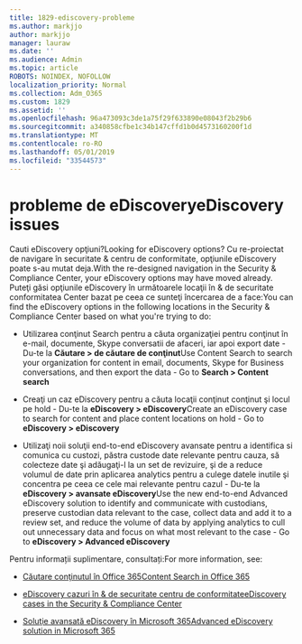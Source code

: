 ```yaml
---
title: 1829-ediscovery-probleme
ms.author: markjjo
author: markjjo
manager: lauraw
ms.date: ''
ms.audience: Admin
ms.topic: article
ROBOTS: NOINDEX, NOFOLLOW
localization_priority: Normal
ms.collection: Adm_O365
ms.custom: 1829
ms.assetid: ''
ms.openlocfilehash: 96a473093c3de1a75f29f633890e08043f2b29b6
ms.sourcegitcommit: a340858cfbe1c34b147cffd1b0d4573160200f1d
ms.translationtype: MT
ms.contentlocale: ro-RO
ms.lasthandoff: 05/01/2019
ms.locfileid: "33544573"
---
```

# <a name="ediscovery-issues"></a><span data-ttu-id="c9ae7-102">probleme de eDiscovery</span><span class="sxs-lookup"><span data-stu-id="c9ae7-102">eDiscovery issues</span></span>

<span data-ttu-id="c9ae7-103">Cauti eDiscovery opţiuni?</span><span class="sxs-lookup"><span data-stu-id="c9ae7-103">Looking for eDiscovery options?</span></span> <span data-ttu-id="c9ae7-104">Cu re-proiectat de navigare în securitate & centru de conformitate, opţiunile eDiscovery poate s-au mutat deja.</span><span class="sxs-lookup"><span data-stu-id="c9ae7-104">With the re-designed navigation in the Security & Compliance Center, your eDiscovery options may have moved already.</span></span>  <span data-ttu-id="c9ae7-105">Puteţi găsi opţiunile eDiscovery în următoarele locaţii în & de securitate conformitatea Center bazat pe ceea ce sunteţi încercarea de a face:</span><span class="sxs-lookup"><span data-stu-id="c9ae7-105">You can find the eDiscovery options in the following locations in the Security & Compliance Center based on what you're trying to do:</span></span>

- <span data-ttu-id="c9ae7-106">Utilizarea conţinut Search pentru a căuta organizaţiei pentru conţinut în e-mail, documente, Skype conversatii de afaceri, iar apoi export date - Du-te la **Căutare > de căutare de conţinut**</span><span class="sxs-lookup"><span data-stu-id="c9ae7-106">Use Content Search to search your organization for content in email, documents, Skype for Business conversations, and then export the data - Go to **Search > Content search**</span></span>

- <span data-ttu-id="c9ae7-107">Creaţi un caz eDiscovery pentru a căuta locaţii conţinut conţinut şi locul pe hold - Du-te la **eDiscovery > eDiscovery**</span><span class="sxs-lookup"><span data-stu-id="c9ae7-107">Create an eDiscovery case to search for content and place content locations on hold - Go to **eDiscovery > eDiscovery**</span></span>

- <span data-ttu-id="c9ae7-108">Utilizaţi noii soluţii end-to-end eDiscovery avansate pentru a identifica si comunica cu custozi, păstra custode date relevante pentru cauza, să colecteze date şi adăugaţi-l la un set de revizuire, şi de a reduce volumul de date prin aplicarea analytics pentru a culege datele inutile şi concentra pe ceea ce cele mai relevante pentru cazul - Du-te la **eDiscovery > avansate eDiscovery**</span><span class="sxs-lookup"><span data-stu-id="c9ae7-108">Use the new end-to-end Advanced eDiscovery solution to identify and communicate with custodians, preserve custodian data relevant to the case, collect data and add it to a review set, and reduce the volume of data by applying analytics to cull out unnecessary data and focus on what most relevant to the case -  Go to **eDiscovery > Advanced eDiscovery**</span></span>

<span data-ttu-id="c9ae7-109">Pentru informații suplimentare, consultați:</span><span class="sxs-lookup"><span data-stu-id="c9ae7-109">For more information, see:</span></span>

- [<span data-ttu-id="c9ae7-110">Căutare conţinutul în Office 365</span><span class="sxs-lookup"><span data-stu-id="c9ae7-110">Content Search in Office 365</span></span>](https://docs.microsoft.com/office365/securitycompliance/content-search)

- [<span data-ttu-id="c9ae7-111">eDiscovery cazuri în & de securitate centru de conformitate</span><span class="sxs-lookup"><span data-stu-id="c9ae7-111">eDiscovery cases in the Security & Compliance Center</span></span>](https://docs.microsoft.com/office365/securitycompliance/ediscovery-cases)

- [<span data-ttu-id="c9ae7-112">Soluţie avansată eDiscovery în Microsoft 365</span><span class="sxs-lookup"><span data-stu-id="c9ae7-112">Advanced eDiscovery solution in Microsoft 365</span></span>](https://docs.microsoft.com/office365/securitycompliance/compliance20/overview-ediscovery-20)
